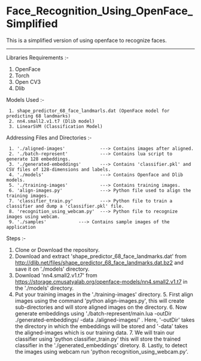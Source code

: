 # Face_Recognition_Using_OpenFace_Simplified
This is a simplified version of using openface to recognize faces.
***

Libraries Requirements :-

   1. OpenFace
   2. Torch
   3. Open CV3
   4. Dlib
	 
Models Used :-

	 1. shape_predictor_68_face_landmarls.dat (OpenFace model for predicting 68 landmarks)
	 2. nn4.small2.v1.t7 (Dlib model)
	 3. LinearSVM (Classification Model)
	
Addressing Files and Directories :-

	 1. './aligned-images'             ---> Contains images after aligned.
	 2. './batch-represent'            ---> Contains lua script to generate 128 embeddings.
	 3. './generated-embeddings'       ---> Contains 'classifier.pkl' and CSV files of 128-dimensions and labels.
	 4. './models'                     --->	Contains Openface and Dlib models.
	 5. './training-images'            ---> Contains training images.
	 6. 'align-images.py'              ---> Python file used to align the training images.
	 7. 'classifier_train.py'          ---> Python file to train a classifier and dump a 'classifier.pkl' file.
	 8. 'recognition_using_webcam.py'  ---> Python file to recognize images using webcam.
	 9. './samples'  		   ---> Contains sample images of the application
	

Steps :-

   1. Clone or Download the repository.
   2. Download and extract 'shape_predictor_68_face_landmarks.dat' from http://dlib.net/files/shape_predictor_68_face_landmarks.dat.bz2 and save it on './models' directory.
   3. Download 'nn4.small2.v1.t7' from  https://storage.cmusatyalab.org/openface-models/nn4.small2.v1.t7 in the './models' directory.
   4. Put your training images in the './training-images' directory.
	 5. First align images using the command  'python align-images.py', this will create sub-directories and will store aligned images on the directory.
	 6. Now generate embeddings using './batch-represent/main.lua -outDir ./generated-embeddings/ -data ./aligned-images/' .
	 		Here, '-outDir' takes the directory in which the embeddings will be stored and '-data' takes the aligned-images which is our training data.
	 7. We will train our classifier using 'python classifier_train.py' this will store the trained classifier in the './generated_embeddings' diretory.
	 8. Lastly, to detect the images using webcam run 'python recognition_using_webcam.py'. 

